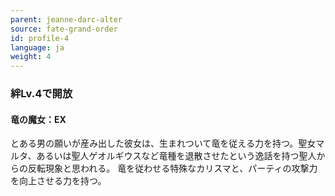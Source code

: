 ```yaml
---
parent: jeanne-darc-alter
source: fate-grand-order
id: profile-4
language: ja
weight: 4
---
```


### 絆Lv.4で開放

#### 竜の魔女：EX

とある男の願いが産み出した彼女は、生まれついて竜を従える力を持つ。聖女マルタ、あるいは聖人ゲオルギウスなど竜種を退散させたという逸話を持つ聖人からの反転現象と思われる。
竜を従わせる特殊なカリスマと、パーティの攻撃力を向上させる力を持つ。
